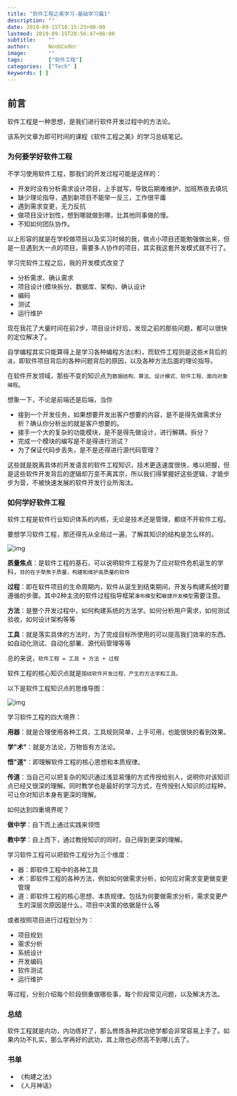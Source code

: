 ```yaml
---
title: "软件工程之美学习-基础学习篇1"
description: ""
date: 2019-09-15T18:15:23+08:00
lastmod: 2019-09-15T20:56:47+08:00
subtitle:    ""  
author:      NoobCoder
image:       ""
tags:        ["软件工程"]
categories:  ["Tech" ]
keywords: [ ]
---
```


## 前言

软件工程是一种思想，是我们进行软件开发过程中的方法论。

该系列文章为即可时间的课程《软件工程之美》的学习总结笔记。

### 为何要学好软件工程

不学习使用软件工程，那我们的开发过程可能是这样的：

- 开发时没有分析需求设计项目，上手就写，导致后期难维护，加班熬夜去填坑
- 缺少理论指导，遇到新项目不能举一反三，工作很平庸
- 遇到需求变更，无力反抗
- 做项目没计划性，想到哪就做到哪，比其他同事做的慢。
- 不知如何团队协作。

以上形容的就是在学校做项目以及实习时候的我，做点小项目还能勉强做出来，但是一旦遇到大一点的项目，需要多人协作的项目，其实我这套开发模式就不行了。

学习完软件工程之后，我的开发模式改变了

- 分析需求、确认需求
- 项目设计(模块拆分、数据库、架构)、确认设计
- 编码
- 测试
- 运行维护

现在我花了大量时间在前2步，项目设计好后，发现之前的那些问题，都可以很快的定位解决了。

自学编程其实只能算得上是学习各种编程方法(术)，而软件工程则是这些`术`背后的`道`，即软件项目背后的各种问题背后的原因，以及各种方法后面的理论指导。

在软件开发领域，那些不变的知识点为`数据结构、算法、设计模式、软件工程、面向对象编程`。

想象一下，不论是前端还是后端，当你

- 接到一个开发任务，如果想要开发出客户想要的内容，是不是得先做需求分析？确认你分析出的就是客户想要的。
- 接手一个大的复杂的功能模块，是不是得先做设计，进行解耦，拆分？
- 完成一个模块的编写是不是得进行测试？
- 为了保证代码步丢失，是不是还得进行源代码管理？

这些就是脱离具体的开发语言的软件工程知识，技术更迭速度很快，难以把握，但是这些软件开发背后的逻辑却万变不离其宗，所以我们得掌握好这些逻辑，才能步步为营，不被快速发展的软件开发行业所淘汰。

### 如何学好软件工程

软件工程是软件行业知识体系的内核，无论是技术还是管理，都绕不开软件工程。

要想学习软件工程，那还得先从全局过一遍，了解其知识的结构是怎么样的。

![img](/img/softPorj/softwareProj.png)

**质量焦点**：是软件工程的基石，可以说明软件工程是为了应对软件危机诞生的学科，`目的在于聚焦于质量，构建和维护高质量的软件`

**过程**：即在软件项目的生命周期内，软件从诞生到结束期间，开发与构建系统时要遵循的步骤。其中2种主流的软件过程指导框架`瀑布模型`和`敏捷开发模型`需要注意。

**方法**：是整个开发过程中，如何构建系统的方法学。如何分析用户需求，如何测试验收，如何设计架构等等

**工具**：就是落实具体的方法时，为了完成目标所使用的可以提高我们效率的东西。如自动化测试、自动化部署、源代码管理等等

总的来说，`软件工程 = 工具 + 方法 + 过程`

软件工程的核心知识点就是`围绕软件开发过程，产生的方法学和工具。`

以下是软件工程知识点的思维导图：

![img](/img/softPorj/global.jpg)

学习软件工程的四大境界：

**用器**：就是合理使用各种工具，工具规则简单，上手可用，也能很快的看到效果。

**学"术"**：就是方法论，万物皆有方法论。

**悟"道"**：即理解软件工程的核心思想和本质规律。

**传道**：当自己可以把复杂的知识通过浅显易懂的方式传授给别人，说明你对该知识点已经又很深的理解。同时教学也是最好的学习方式，在传授别人知识的过程种，可让你对知识本身有更深的理解。

如何达到四重境界呢？

**做中学**：自下而上通过实践来领悟

**教中学**：自上而下，通过教授知识的同时，自己得到更深的理解。

学习软件工程可以把软件工程分为三个维度：

- 器：即软件工程中的各种工具
- 术：即软件工程的各种方法，例如如何做需求分析，如何应对需求变更做变更管理
- 道：即软件工程的核心思想、本质规律。包括为何要做需求分析，需求变更产生的深层次原因是什么，项目中决策的依据是什么等

或者按照项目进行过程划分为：

- 项目规划
- 需求分析
- 系统设计
- 开发编码
- 软件测试
- 运行维护

等过程，分别介绍每个阶段侧重做哪些事，每个阶段常见问题，以及解决方法。

### 总结

软件工程就是内功，内功练好了，那么修炼各种武功绝学都会非常容易上手了。如果内功不扎实，那么学再好的武功，其上限也必然高不到哪儿去了。

### 书单

- 《构建之法》
- 《人月神话》